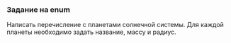 ### Задание на enum

Написать перечисление с планетами солнечной системы. Для каждой планеты необходимо задать название, массу и радиус.